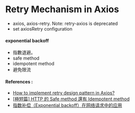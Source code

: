 Retry Mechanism in Axios
========================
* axios, axios-retry. Note: retry-axios is deprecated
* set axiosRetry configuration

#### exponential backoff
* 指數退避。
* safe method
* idempotent method
* 避免限流


#### References :
* [How to implement retry design pattern in Axios?](https://fullstackdeveloper.guru/2023/01/08/how-to-implement-retry-design-pattern-in-axios/)
* [[極短篇] HTTP 的 Safe method 還有 Idempotent method
](https://lance.coderbridge.io/2021/06/06/what-is-safe-method-and-indempotent-methods/)
* [指数补偿（Exponential backoff）在网络请求中的应用](https://zhuanlan.zhihu.com/p/37729147)